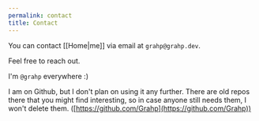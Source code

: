 ```yaml
---
permalink: contact
title: Contact
---
```


You can contact [[Home|me]] via email at `grahp@grahp.dev`.

Feel free to reach out.

I'm `@grahp` everywhere :)

I am on Github, but I don't plan on using it any further. There are old repos there that you might find interesting, so in case anyone still needs them, I won't delete them. ([https://github.com/Grahp](https://github.com/Grahp))
